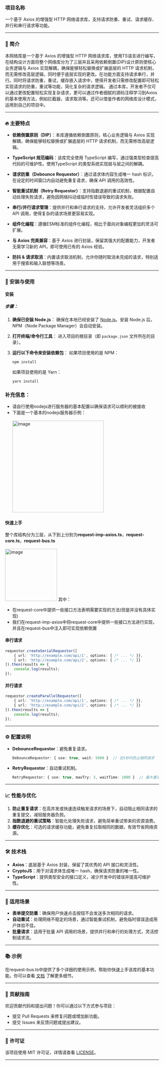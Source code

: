 ### 项目名称
一个基于 Axios 的增强型 HTTP 网络请求库，支持请求防重、重试、请求缓存、并行和串行请求等功能。

---

### 📖 简介
本网络库是一个基于 Axios 的增强型 HTTP 网络请求库，使用TS语言进行编写，在结构设计方面将整个网络库分为了三层并且采用依赖倒置(DIP)设计原则使核心业务逻辑与 Axios 实现解耦，确保能够轻松替换或扩展底层的 HTTP 请求机制，而无需修改高层逻辑，同时便于底层实现的更改。在功能方面支持请求串行，并行。同时将请求防重，重试，缓存嵌入请求中，使得开发者只需修改配置即可轻松实现请求的防重，重试等功能，简化复杂的请求逻辑。
通过本库，开发者不仅可以通过更改配置轻松实现复杂请求，更可以通过作者细腻的源码注释学习到Axios的基本使用方法，例如拦截器，请求取消等。还可以借鉴作者的网络库设计模式，运用到自己的项目中。

---

### 🔥 主要特点

- **依赖倒置原则（DIP）**：本库遵循依赖倒置原则，核心业务逻辑与 Axios 实现解耦，确保能够轻松替换或扩展底层的 HTTP 请求机制，而无需修改高层逻辑。

- **TypeScript 规范编码**：该库完全使用 TypeScript 编写，通过强类型检查提高代码的可维护性。使用TypeScript 的类型系统实现层与层之间的解耦。

- **请求防重（Debounce Requestor）**：通过请求体内容生成唯一 hash 标识，在设定的时间窗口内自动避免重复请求，确保 API 调用的高效性。
  
- **智能重试机制（Retry Requestor）**：支持指数退避的重试机制，根据配置自动处理失败请求，避免因网络抖动或临时性错误导致的请求失败。

- **串行/并行请求管理**：提供并行和串行请求的支持，允许开发者灵活组织多个 API 调用，使得复杂的请求场景更容易实现。

- **组件化编程**：遵循ESM标准的组件化编程，相比于面向对象编程更加的灵活可扩展。

- **与 Axios 完美兼容**：基于 Axios 进行封装，保留其强大的配置能力，开发者无需学习新的 API，即可使用已有的 Axios 经验。

- **防抖 & 请求取消**：内置请求取消机制，允许你随时取消未完成的请求，特别适用于搜索和输入联想等场景。

---

### 🚀 安装与使用

#### 安装
##### 步骤：

1. **确保已安装 Node.js**：
   确保在本地已经安装了 [Node.js](https://nodejs.org/)。安装 Node.js 后，NPM（Node Package Manager）会自动安装。

2. **打开终端/命令行工具**：
   进入项目的根目录（即 `package.json` 文件所在的目录）。

3. **运行以下命令来安装依赖包**：
   如果项目使用的是 NPM：
   ```bash
   npm install
   ```

   如果项目使用的是 Yarn：
   ```bash
   yarn install
   ```

### 补充信息：

- 请自行使用nodejs进行服务器的基本配置以确保请求可以顺利的被接收
- 下面是一个基本的nodejs服务器示例：<br><br>
  <img width="299" alt="image" src="https://github.com/user-attachments/assets/00fd66c1-6370-43f2-a335-760b499faca3">

#### 快速上手
整个库结构分为三层，从下到上分别为**request-imp-axios.ts**，**request-core.ts**，**request-bus.ts**
<br>
<br>
<img width="170" alt="image" src="https://github.com/user-attachments/assets/fc9730db-ed21-4657-9698-fe7ce524d324">
其中：
  
 - 在request-core中提供一些接口方法表明需要实现的方法(但是并没有具体实现)
 - 我们在request-imp-axios中将request-core中提供一些接口方法进行实现，并且在request-bus中注入即可实现依赖倒置


#### 串行请求

```ts
requestor.createSerialRequestor([
    { url: 'http://example.com/api/1', options: { /* ... */ }},
    { url: 'http://example.com/api/2', options: { /* ... */ }}
]).then(results => {
    console.log(results);
});
```

#### 并行请求

```ts
requestor.createParallelRequestor([
    { url: 'http://example.com/api/1', options: { /* ... */ }},
    { url: 'http://example.com/api/2', options: { /* ... */ }}
]).then(results => {
    console.log(results);
});
```

---

### ⚙️ 配置说明

- **DebounceRequestor**：避免重复请求。
  ```ts
  DebounceRequestor: { use: true, wait: 5000 }  // 在5秒内防止相同请求
  ```

- **RetryRequestor**：自动重试机制。
  ```ts
  RetryRequestor: { use: true, maxTry: 3, waitTime: 1000 }  // 最大重试次数3次，初始重试间隔1秒
  ```

---

### 📈 性能与优化

1. **防止重复请求**：在高并发或快速连续触发请求的场景下，自动阻止相同请求的重复提交，减轻服务器负担。
2. **指数退避的重试策略**：智能化处理失败请求，避免简单重试带来的资源浪费。
3. **缓存优化**：可选的请求缓存功能，避免重复拉取相同的数据，有效节省网络资源。

---

### 🛠 技术栈

- **Axios**：底层基于 Axios 封装，保留了其优秀的 API 接口和灵活性。
- **CryptoJS**：用于对请求体生成唯一 hash，确保请求防重的唯一性。
- **TypeScript**：提供类型安全的接口定义，减少开发中的错误并提高可维护性。

---

### 🎯 适用场景

- **表单提交防重**：确保用户快速点击按钮不会发送多次相同的请求。
- **自动重试**：处理网络不稳定的场景，通过智能重试机制，避免临时错误造成用户体验不佳。
- **批量请求**：适用于批量 API 调用的场景，提供并行和串行的处理方式，灵活控制请求流。

---

### 📚 示例

在request-bus.ts中提供了多个详细的使用示例，帮助你快速上手该库的基本功能。你可以查看 [文档]([[https://github.com/your-repo-url](https://github.com/Elon-fast/-Axios-HTTP-/blob/main/request-bus.ts)]) 了解更多细节。

---

### 🤝 贡献指南

欢迎贡献代码和提出问题！你可以通过以下方式参与项目：
- 提交 Pull Requests 来修复问题或增加新功能。
- 提交 Issues 来反馈问题或提出建议。

---

### 📝 许可证

该项目使用 MIT 许可证，详情请查看 [LICENSE](https://github.com/your-repo-url/LICENSE)。

---

